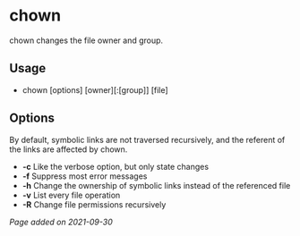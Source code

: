 # chown
chown changes the file owner and group.

## Usage
- chown [options] [owner][:[group]] [file]

## Options
By default, symbolic links are not traversed recursively, and the referent of the links are affected by chown.

- **-c** Like the verbose option, but only state changes
- **-f** Suppress most error messages
- **-h** Change the ownership of symbolic links instead of the referenced file
- **-v** List every file operation
- **-R** Change file permissions recursively

*Page added on 2021-09-30*

